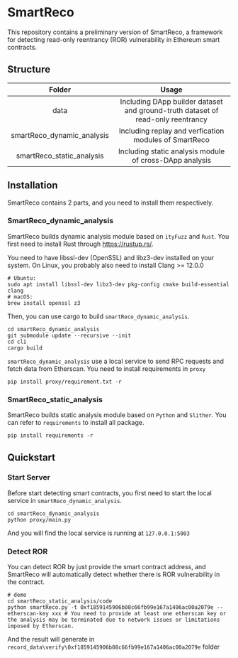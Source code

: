 # SmartReco
This repository contains a preliminary version of SmartReco, a framework for detecting read-only reentrancy (ROR) vulnerability in Ethereum smart contracts. 
## Structure
|         **Folder**         |                        **Usage**                        |
|:--------------------------:|:-------------------------------------------------------:|
|            data            |         Including DApp builder dataset and ground-truth dataset of read-only reentrancy        |
| smartReco_dynamic_analysis |  Including replay and verfication modules of SmartReco  |
|  smartReco_static_analysis | Including static analysis module of cross-DApp analysis |
## Installation
SmartReco contains 2 parts, and you need to install them respectively.
### SmartReco_dynamic_analysis
SmartReco builds dynamic analysis module based on `ityFuzz` and `Rust`. You first need to install Rust through https://rustup.rs/.

You need to have libssl-dev (OpenSSL) and libz3-dev installed on your system. On Linux, you probably also need to install Clang >= 12.0.0
```
# Ubuntu:
sudo apt install libssl-dev libz3-dev pkg-config cmake build-essential clang
# macOS:
brew install openssl z3
```
Then, you can use cargo to build `smartReco_dynamic_analysis`.
```
cd smartReco_dynamic_analysis
git submodule update --recursive --init
cd cli
cargo build
```
`smartReco_dynamic_analysis` use a local service to send RPC requests and fetch data from Etherscan. You need to install requirements in `proxy`
```
pip install proxy/requirement.txt -r
```
### SmartReco_static_analysis
SmartReco builds static analysis module based on `Python` and `Slither`. You can refer to `requirements` to install all package.
```
pip install requirements -r
```
## Quickstart
### Start Server
Before start detecting smart contracts, you first need to start the local service in `smartReco_dynamic_analysis`.
```
cd smartReco_dynamic_analysis
python proxy/main.py
```
And you will find the local service is running at `127.0.0.1:5003`
### Detect ROR
You can detect ROR by just provide the smart contract address, and SmartReco will automatically detect whether there is ROR vulnerability in the contract.
```
# demo
cd smartReco_static_analysis/code
python smartReco.py -t 0xf1859145906b08c66fb99e167a1406ac00a2079e --etherscan-key xxx # You need to provide at least one etherscan key or the analysis may be terminated due to network issues or limitations imposed by Etherscan.
```
And the result will generate in `record_data\verify\0xf1859145906b08c66fb99e167a1406ac00a2079e` folder